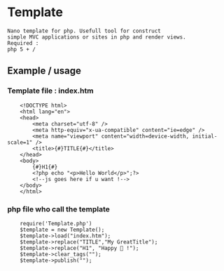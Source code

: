 # Template

    Nano template for php. Usefull tool for construct
    simple MVC applications or sites in php and render views.
    Required : 
    php 5 + / 

## Example / usage

### Template file : index.htm

        <!DOCTYPE html>
        <html lang="en">
        <head>
            <meta charset="utf-8" />
            <meta http-equiv="x-ua-compatible" content="ie=edge" />
            <meta name="viewport" content="width=device-width, initial-scale=1" />
            <title>{#}TITLE{#}</title> 
        </head> 
        <body>
            {#}H1{#}
            <?php echo "<p>Hello World</p>";?>
            <!--js goes here if u want !-->
        </body>
        </html>

### php file who call the template 

        require('Template.php')
        $template = new Template();
        $template->load("index.htm");
        $template->replace("TITLE","My GreatTitle");
        $template->replace("H1", "Happy 🎄 !");
        $template->clear_tags("");
        $template->publish("");